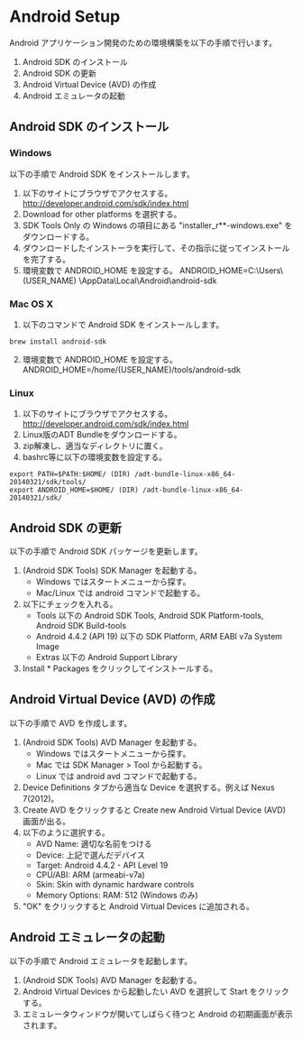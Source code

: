 # Android Setup

Android アプリケーション開発のための環境構築を以下の手順で行います。

1. Android SDK のインストール
2. Android SDK の更新
3. Android Virtual Device (AVD) の作成
4. Android エミュレータの起動

## Android SDK のインストール

### Windows

以下の手順で Android SDK をインストールします。

1. 以下のサイトにブラウザでアクセスする。
http://developer.android.com/sdk/index.html
2. Download for other platforms を選択する。
3. SDK Tools Only の Windows の項目にある "installer_r**-windows.exe" をダウンロードする。
4. ダウンロードしたインストーラを実行して、その指示に従ってインストールを完了する。
5. 環境変数で ANDROID_HOME を設定する。
ANDROID_HOME=C:\Users\ (USER_NAME) \AppData\Local\Android\android-sdk

### Mac OS X

1. 以下のコマンドで Android SDK をインストールします。  
```
brew install android-sdk
```  
2. 環境変数で ANDROID_HOME を設定する。  
ANDROID_HOME=/home/(USER_NAME)/tools/android-sdk

### Linux

1. 以下のサイトにブラウザでアクセスする。
http://developer.android.com/sdk/index.html
2. Linux版のADT Bundleをダウンロードする。
3. zip解凍し、適当なディレクトリに置く。
4. bashrc等に以下の環境変数を設定する。

```
export PATH=$PATH:$HOME/ (DIR) /adt-bundle-linux-x86_64-20140321/sdk/tools/
export ANDROID_HOME=$HOME/ (DIR) /adt-bundle-linux-x86_64-20140321/sdk/
```

## Android SDK の更新

以下の手順で Android SDK パッケージを更新します。

1. (Android SDK Tools) SDK Manager を起動する。
    - Windows ではスタートメニューから探す。
    - Mac/Linux では android コマンドで起動する。
2. 以下にチェックを入れる。
    - Tools 以下の Android SDK Tools, Android SDK Platform-tools, Android SDK Build-tools
    - Android 4.4.2 (API 19) 以下の SDK Platform, ARM EABI v7a System Image
    - Extras 以下の Android Support Library
3. Install * Packages をクリックしてインストールする。


## Android Virtual Device (AVD) の作成

以下の手順で AVD を作成します。

1. (Android SDK Tools) AVD Manager を起動する。
    - Windows ではスタートメニューから探す。
    - Mac では SDK Manager > Tool から起動する。
    - Linux では android avd コマンドで起動する。
2. Device Definitions タブから適当な Device を選択する。例えば Nexus 7(2012)。
3. Create AVD をクリックすると Create new Android Virtual Device (AVD) 画面が出る。
4. 以下のように選択する。
    - AVD Name: 適切な名前をつける
    - Device: 上記で選んだデバイス
    - Target: Android 4.4.2 - API Level 19
    - CPU/ABI: ARM (armeabi-v7a)
    - Skin: Skin with dynamic hardware controls
    - Memory Options: RAM: 512 (Windows のみ)
5. "OK" をクリックすると Android Virtual Devices に追加される。


## Android エミュレータの起動

以下の手順で Android エミュレータを起動します。

1. (Android SDK Tools) AVD Manager を起動する。
2. Android Virtual Devices から起動したい AVD を選択して Start をクリックする。
3. エミュレータウィンドウが開いてしばらく待つと Android の初期画面が表示されます。
